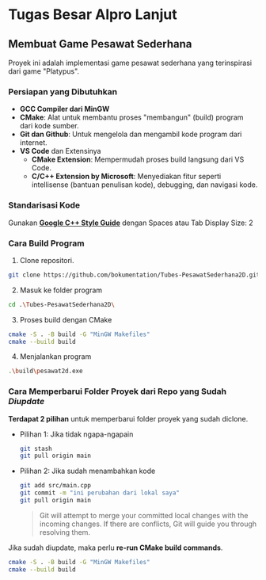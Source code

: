 # Tugas Besar Alpro Lanjut

## Membuat Game Pesawat Sederhana
Proyek ini adalah implementasi game pesawat sederhana yang terinspirasi dari game "Platypus".

### Persiapan yang Dibutuhkan
- **GCC Compiler dari MinGW**
- **CMake**:  Alat untuk membantu proses "membangun" (build) program dari kode sumber.
- **Git dan Github**: Untuk mengelola dan mengambil kode program dari internet.
- **VS Code** dan Extensinya
  - **CMake Extension**: Mempermudah proses build langsung dari VS Code.
  - **C/C++ Extension by Microsoft**: Menyediakan fitur seperti intellisense (bantuan penulisan kode), debugging, dan navigasi kode.

### Standarisasi Kode
Gunakan **[Google C++ Style Guide](https://google.github.io/styleguide/cppguide.html)**
dengan Spaces atau Tab Display Size: 2

### Cara Build Program

1. Clone repositori.
```bash
git clone https://github.com/bokumentation/Tubes-PesawatSederhana2D.git
```
2. Masuk ke folder program
```bash
cd .\Tubes-PesawatSederhana2D\ 
```
3. Proses build dengan CMake
```bash
cmake -S . -B build -G "MinGW Makefiles"
cmake --build build
```
4. Menjalankan program
```bash
.\build\pesawat2d.exe
```


### Cara Memperbarui Folder Proyek dari Repo yang Sudah *Diupdate*
**Terdapat 2 pilihan** untuk memperbarui folder proyek yang sudah diclone.
- Pilihan 1: Jika tidak ngapa-ngapain
  ```bash
  git stash
  git pull origin main
  ```
- Pilihan 2: Jika sudah menambahkan kode
  ```bash
  git add src/main.cpp
  git commit -m "ini perubahan dari lokal saya"
  git pull origin main
  ```
  > Git will attempt to merge your committed local changes with the incoming changes. If there are conflicts, Git will guide you through resolving them.

Jika sudah diupdate, maka perlu **re-run CMake build commands**.
```bash
cmake -S . -B build -G "MinGW Makefiles"
cmake --build build
```